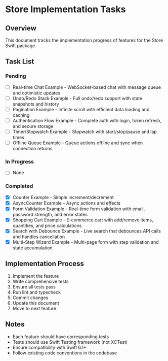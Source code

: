 # Store Implementation Tasks

## Overview
This document tracks the implementation progress of features for the Store Swift package.

## Task List

### Pending
- [ ] Real-time Chat Example - WebSocket-based chat with message queue and optimistic updates
- [ ] Undo/Redo Stack Example - Full undo/redo support with state snapshots and history
- [ ] Pagination Example - Infinite scroll with efficient data loading and caching
- [ ] Authentication Flow Example - Complete auth with login, token refresh, and secure storage
- [ ] Timer/Stopwatch Example - Stopwatch with start/stop/pause and lap times
- [ ] Offline Queue Example - Queue actions offline and sync when connection returns

### In Progress
- [ ] None

### Completed
- [x] Counter Example - Simple increment/decrement
- [x] AsyncCounter Example - Async actions and effects
- [x] Form Validation Example - Real-time form validation with email, password strength, and error states
- [x] Shopping Cart Example - E-commerce cart with add/remove items, quantities, and price calculations
- [x] Search with Debounce Example - Live search that debounces API calls and handles cancellation
- [x] Multi-Step Wizard Example - Multi-page form with step validation and state accumulation

## Implementation Process
1. Implement the feature
2. Write comprehensive tests
3. Ensure all tests pass
4. Run lint and typecheck
5. Commit changes
6. Update this document
7. Move to next feature

## Notes
- Each feature should have corresponding tests
- Tests should use Swift Testing framework (not XCTest)
- Ensure compatibility with Swift 6.1+
- Follow existing code conventions in the codebase